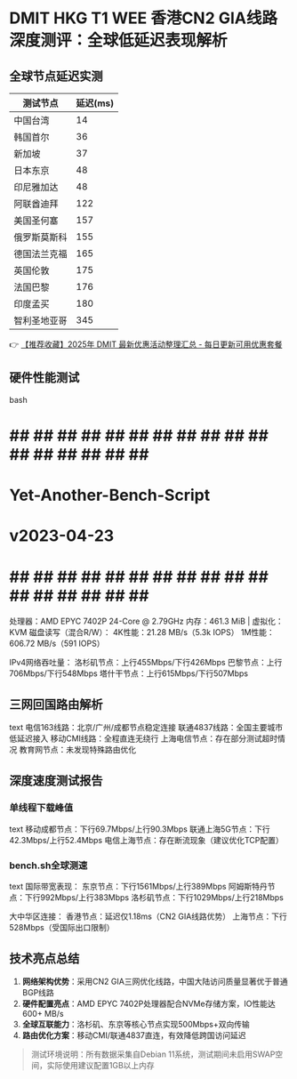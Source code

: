 # DMIT HKG T1 WEE 香港CN2 GIA线路深度测评：全球低延迟表现解析

## 全球节点延迟实测
| 测试节点         | 延迟(ms) |
|------------------|---------|
| 中国台湾         | 14      |
| 韩国首尔         | 36      |
| 新加坡           | 37      |
| 日本东京         | 48      |
| 印尼雅加达       | 48      |
| 阿联酋迪拜       | 122     |
| 美国圣何塞       | 157     |
| 俄罗斯莫斯科     | 155     |
| 德国法兰克福     | 165     |
| 英国伦敦         | 175     |
| 法国巴黎         | 176     |
| 印度孟买         | 180     |
| 智利圣地亚哥     | 345     |

👉 [【推荐收藏】2025年 DMIT 最新优惠活动整理汇总 - 每日更新可用优惠套餐](https://bit.ly/dmit_coupon)

## 硬件性能测试
bash
# ## ## ## ## ## ## ## ## ## ## ## ## ## ## ## ## ## #
#              Yet-Another-Bench-Script              #
#                     v2023-04-23                    #
# ## ## ## ## ## ## ## ## ## ## ## ## ## ## ## ## ## #

处理器：AMD EPYC 7402P 24-Core @ 2.79GHz
内存：461.3 MiB | 虚拟化：KVM
磁盘读写（混合R/W）：
4K性能：21.28 MB/s（5.3k IOPS）
1M性能：606.72 MB/s（591 IOPS）

IPv4网络吞吐量：
洛杉矶节点：上行455Mbps/下行426Mbps
巴黎节点：上行706Mbps/下行548Mbps
塔什干节点：上行615Mbps/下行507Mbps

## 三网回国路由解析
text
电信163线路：北京/广州/成都节点稳定连接
联通4837线路：全国主要城市低延迟接入
移动CMI线路：全程直连无绕行
上海电信节点：存在部分测试超时情况
教育网节点：未发现特殊路由优化

## 深度速度测试报告
### 单线程下载峰值
text
移动成都节点：下行69.7Mbps/上行90.3Mbps
联通上海5G节点：下行42.3Mbps/上行52.4Mbps 
电信上海节点：存在断流现象（建议优化TCP配置）

### bench.sh全球测速
text
国际带宽表现：
东京节点：下行1561Mbps/上行389Mbps
阿姆斯特丹节点：下行992Mbps/上行383Mbps
洛杉矶节点：下行1029Mbps/上行218Mbps

大中华区连接：
香港节点：延迟仅1.18ms（CN2 GIA线路优势）
上海节点：下行528Mbps（受国际出口限制）

## 技术亮点总结
1. **网络架构优势**：采用CN2 GIA三网优化线路，中国大陆访问质量显著优于普通BGP线路
2. **硬件配置亮点**：AMD EPYC 7402P处理器配合NVMe存储方案，IO性能达600+ MB/s
3. **全球互联能力**：洛杉矶、东京等核心节点实现500Mbps+双向传输
4. **路由优化方案**：移动CMI/联通4837直连，有效降低跨国访问延迟

> 测试环境说明：所有数据采集自Debian 11系统，测试期间未启用SWAP空间，实际使用建议配置1GB以上内存